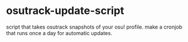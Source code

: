 # osutrack-update-script
script that takes osutrack snapshots of your osu! profile. make a cronjob that runs once a day for automatic updates.
